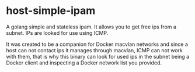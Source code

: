 # host-simple-ipam

A golang simple and stateless ipam. It allows you to get free ips from a subnet. IPs are looked for use using ICMP.

It was created to be a companion for Docker macvlan networks and since a host can not contact ips it manages through macvlan, ICMP can not work with them, that is why this binary can look for used ips in the subnet being a Docker client and inspecting a Docker network list you provided.
